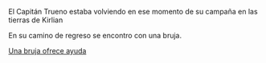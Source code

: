 El Capitán Trueno estaba volviendo en ese momento de su campaña en las tierras de Kirlian

En su camino de regreso se encontro con una bruja. 

[Una bruja ofrece ayuda](../bruja/bruja.md)